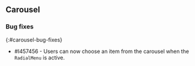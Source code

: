 ## Carousel

### Bug fixes
{:#carousel-bug-fixes}

* \#I457456 - Users can now choose an item from the carousel when the `RadialMenu` is active.